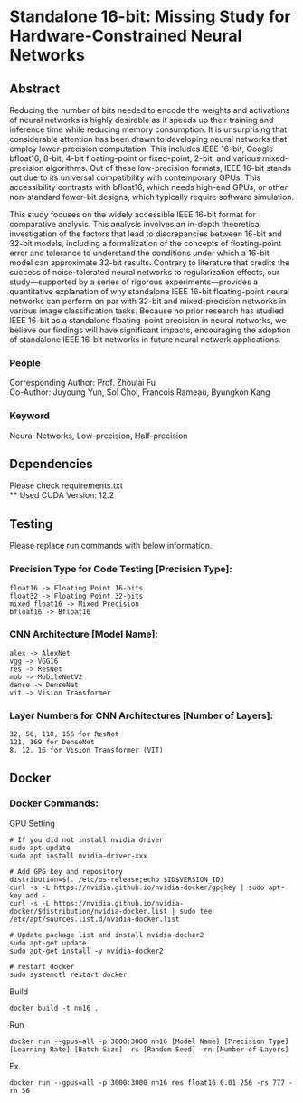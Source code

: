 # Standalone 16-bit: Missing Study for Hardware-Constrained Neural Networks
## Abstract
Reducing the number of bits needed to encode the weights and activations of neural networks is highly desirable as it speeds up their training and inference time while reducing memory consumption. It is unsurprising that considerable attention has been drawn to developing neural networks that employ lower-precision computation. This includes IEEE 16-bit, Google bfloat16, 8-bit, 4-bit floating-point or fixed-point, 2-bit, and various mixed-precision algorithms. Out of these low-precision formats, IEEE 16-bit stands out due to its universal compatibility with contemporary GPUs. This accessibility contrasts with bfloat16, which needs high-end GPUs, or other non-standard fewer-bit designs, which typically require software simulation.

This study focuses on the widely accessible IEEE 16-bit format for comparative analysis. This analysis involves an in-depth theoretical investigation of the factors that lead to discrepancies between 16-bit and 32-bit models, including a formalization of the concepts of floating-point error and tolerance to understand the conditions under which a 16-bit model can approximate 32-bit results. Contrary to literature that credits the success of noise-tolerated neural networks to regularization effects, our study—supported by a series of rigorous experiments—provides a quantitative explanation of why standalone IEEE 16-bit floating-point neural networks can perform on par with  32-bit and mixed-precision networks in various image classification tasks. Because no prior research has studied  IEEE 16-bit as a standalone floating-point precision in neural networks,  we believe our findings will have significant impacts,  encouraging the adoption of standalone IEEE 16-bit networks in future neural network applications.

### People
Corresponding Author: Prof. Zhoulai Fu   
Co-Author: Juyoung Yun, Sol Choi, Francois Rameau, Byungkon Kang

### Keyword
Neural Networks, Low-precision, Half-precision

## Dependencies
Please check requirements.txt   
** Used CUDA Version: 12.2

## Testing
Please replace run commands with below information.

### Precision Type for Code Testing [Precision Type]:
    float16 -> Floating Point 16-bits
    float32 -> Floating Point 32-bits
    mixed_float16 -> Mixed Precision
    bfloat16 -> Bfloat16

### CNN Architecture [Model Name]:
    alex -> AlexNet
    vgg -> VGG16
    res -> ResNet
    mob -> MobileNetV2
    dense -> DenseNet
    vit -> Vision Transformer

### Layer Numbers for CNN Architectures [Number of Layers]:
    32, 56, 110, 156 for ResNet
    121, 169 for DenseNet
    8, 12, 16 for Vision Transformer (VIT)
    
## Docker

### Docker Commands:   

GPU Setting

    # If you did not install nvidia driver
    sudo apt update
    sudo apt install nvidia-driver-xxx

    # Add GPG key and repository
    distribution=$(. /etc/os-release;echo $ID$VERSION_ID)
    curl -s -L https://nvidia.github.io/nvidia-docker/gpgkey | sudo apt-key add -
    curl -s -L https://nvidia.github.io/nvidia-docker/$distribution/nvidia-docker.list | sudo tee /etc/apt/sources.list.d/nvidia-docker.list
    
    # Update package list and install nvidia-docker2
    sudo apt-get update
    sudo apt-get install -y nvidia-docker2
    
    # restart docker
    sudo systemctl restart docker

Build

    docker build -t nn16 .

Run

    docker run --gpus=all -p 3000:3000 nn16 [Model Name] [Precision Type] [Learning Rate] [Batch Size] -rs [Random Seed] -rn [Number of Layers]

Ex.

    docker run --gpus=all -p 3000:3000 nn16 res float16 0.01 256 -rs 777 -rn 56
